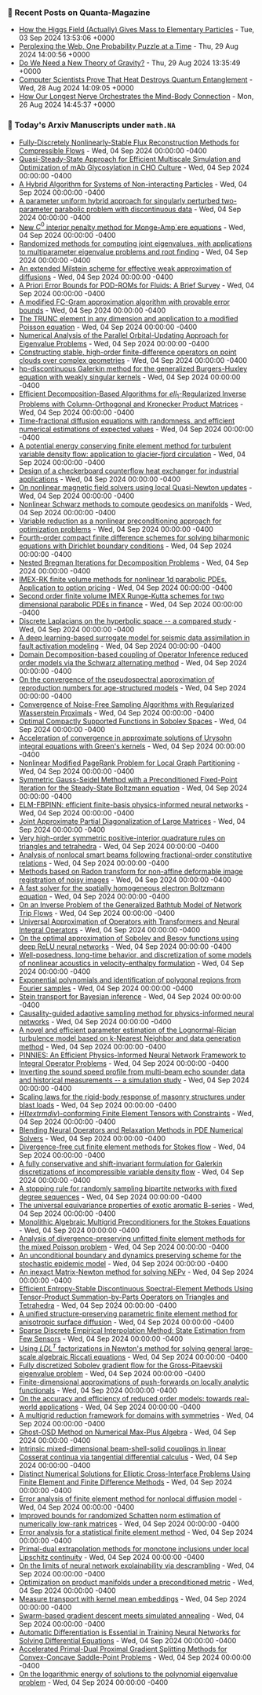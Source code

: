 ### 📝 Recent Posts on Quanta-Magazine
<!-- quanta starts -->
* <a href="https://www.quantamagazine.org/how-the-higgs-field-actually-gives-mass-to-elementary-particles-20240903/">How the Higgs Field (Actually) Gives Mass to Elementary Particles</a> - Tue, 03 Sep 2024 13:53:06 +0000
* <a href="https://www.quantamagazine.org/perplexing-the-web-one-probability-puzzle-at-a-time-20240829/">Perplexing the Web, One Probability Puzzle at a Time</a> - Thu, 29 Aug 2024 14:00:56 +0000
* <a href="https://www.quantamagazine.org/do-we-need-a-new-theory-of-gravity-20240829/">Do We Need a New Theory of Gravity?</a> - Thu, 29 Aug 2024 13:35:49 +0000
* <a href="https://www.quantamagazine.org/computer-scientists-prove-that-heat-destroys-entanglement-20240828/">Computer Scientists Prove That Heat Destroys Quantum Entanglement</a> - Wed, 28 Aug 2024 14:09:05 +0000
* <a href="https://www.quantamagazine.org/how-our-longest-nerve-orchestrates-the-mind-body-connection-20240826/">How Our Longest Nerve Orchestrates the Mind-Body Connection</a> - Mon, 26 Aug 2024 14:45:37 +0000
<!-- quanta ends -->

### 📝 Today's Arxiv Manuscripts under ``math.NA``
<!-- arxiv-math-na starts -->
* <a href="https://arxiv.org/abs/2409.00208">Fully-Discretely Nonlinearly-Stable Flux Reconstruction Methods for Compressible Flows</a> - Wed, 04 Sep 2024 00:00:00 -0400
* <a href="https://arxiv.org/abs/2409.00281">Quasi-Steady-State Approach for Efficient Multiscale Simulation and Optimization of mAb Glycosylation in CHO Culture</a> - Wed, 04 Sep 2024 00:00:00 -0400
* <a href="https://arxiv.org/abs/2409.00299">A Hybrid Algorithm for Systems of Non-interacting Particles</a> - Wed, 04 Sep 2024 00:00:00 -0400
* <a href="https://arxiv.org/abs/2409.00354">A parameter uniform hybrid approach for singularly perturbed two-parameter parabolic problem with discontinuous data</a> - Wed, 04 Sep 2024 00:00:00 -0400
* <a href="https://arxiv.org/abs/2409.00434">New $C^0$ interior penalty method for Monge-Amp`ere equations</a> - Wed, 04 Sep 2024 00:00:00 -0400
* <a href="https://arxiv.org/abs/2409.00500">Randomized methods for computing joint eigenvalues, with applications to multiparameter eigenvalue problems and root finding</a> - Wed, 04 Sep 2024 00:00:00 -0400
* <a href="https://arxiv.org/abs/2409.00524">An extended Milstein scheme for effective weak approximation of diffusions</a> - Wed, 04 Sep 2024 00:00:00 -0400
* <a href="https://arxiv.org/abs/2409.00621">A Priori Error Bounds for POD-ROMs for Fluids: A Brief Survey</a> - Wed, 04 Sep 2024 00:00:00 -0400
* <a href="https://arxiv.org/abs/2409.00722">A modified FC-Gram approximation algorithm with provable error bounds</a> - Wed, 04 Sep 2024 00:00:00 -0400
* <a href="https://arxiv.org/abs/2409.00748">The TRUNC element in any dimension and application to a modified Poisson equation</a> - Wed, 04 Sep 2024 00:00:00 -0400
* <a href="https://arxiv.org/abs/2409.00767">Numerical Analysis of the Parallel Orbital-Updating Approach for Eigenvalue Problems</a> - Wed, 04 Sep 2024 00:00:00 -0400
* <a href="https://arxiv.org/abs/2409.00809">Constructing stable, high-order finite-difference operators on point clouds over complex geometries</a> - Wed, 04 Sep 2024 00:00:00 -0400
* <a href="https://arxiv.org/abs/2409.00818">hp-discontinuous Galerkin method for the generalized Burgers-Huxley equation with weakly singular kernels</a> - Wed, 04 Sep 2024 00:00:00 -0400
* <a href="https://arxiv.org/abs/2409.00883">Efficient Decomposition-Based Algorithms for $ell_1$-Regularized Inverse Problems with Column-Orthogonal and Kronecker Product Matrices</a> - Wed, 04 Sep 2024 00:00:00 -0400
* <a href="https://arxiv.org/abs/2409.00893">Time-fractional diffusion equations with randomness, and efficient numerical estimations of expected values</a> - Wed, 04 Sep 2024 00:00:00 -0400
* <a href="https://arxiv.org/abs/2409.00972">A potential energy conserving finite element method for turbulent variable density flow: application to glacier-fjord circulation</a> - Wed, 04 Sep 2024 00:00:00 -0400
* <a href="https://arxiv.org/abs/2409.00999">Design of a checkerboard counterflow heat exchanger for industrial applications</a> - Wed, 04 Sep 2024 00:00:00 -0400
* <a href="https://arxiv.org/abs/2409.01015">On nonlinear magnetic field solvers using local Quasi-Newton updates</a> - Wed, 04 Sep 2024 00:00:00 -0400
* <a href="https://arxiv.org/abs/2409.01023">Nonlinear Schwarz methods to compute geodesics on manifolds</a> - Wed, 04 Sep 2024 00:00:00 -0400
* <a href="https://arxiv.org/abs/2409.01032">Variable reduction as a nonlinear preconditioning approach for optimization problems</a> - Wed, 04 Sep 2024 00:00:00 -0400
* <a href="https://arxiv.org/abs/2409.01064">Fourth-order compact finite difference schemes for solving biharmonic equations with Dirichlet boundary conditions</a> - Wed, 04 Sep 2024 00:00:00 -0400
* <a href="https://arxiv.org/abs/2409.01097">Nested Bregman Iterations for Decomposition Problems</a> - Wed, 04 Sep 2024 00:00:00 -0400
* <a href="https://arxiv.org/abs/2409.01125">IMEX-RK finite volume methods for nonlinear 1d parabolic PDEs. Application to option pricing</a> - Wed, 04 Sep 2024 00:00:00 -0400
* <a href="https://arxiv.org/abs/2409.01131">Second order finite volume IMEX Runge-Kutta schemes for two dimensional parabolic PDEs in finance</a> - Wed, 04 Sep 2024 00:00:00 -0400
* <a href="https://arxiv.org/abs/2409.01211">Discrete Laplacians on the hyperbolic space -- a compared study</a> - Wed, 04 Sep 2024 00:00:00 -0400
* <a href="https://arxiv.org/abs/2409.01215">A deep learning-based surrogate model for seismic data assimilation in fault activation modeling</a> - Wed, 04 Sep 2024 00:00:00 -0400
* <a href="https://arxiv.org/abs/2409.01433">Domain Decomposition-based coupling of Operator Inference reduced order models via the Schwarz alternating method</a> - Wed, 04 Sep 2024 00:00:00 -0400
* <a href="https://arxiv.org/abs/2409.01520">On the convergence of the pseudospectral approximation of reproduction numbers for age-structured models</a> - Wed, 04 Sep 2024 00:00:00 -0400
* <a href="https://arxiv.org/abs/2409.01567">Convergence of Noise-Free Sampling Algorithms with Regularized Wasserstein Proximals</a> - Wed, 04 Sep 2024 00:00:00 -0400
* <a href="https://arxiv.org/abs/2409.01759">Optimal Compactly Supported Functions in Sobolev Spaces</a> - Wed, 04 Sep 2024 00:00:00 -0400
* <a href="https://arxiv.org/abs/2409.01784">Acceleration of convergence in approximate solutions of Urysohn integral equations with Green's kernels</a> - Wed, 04 Sep 2024 00:00:00 -0400
* <a href="https://arxiv.org/abs/2409.01834">Nonlinear Modified PageRank Problem for Local Graph Partitioning</a> - Wed, 04 Sep 2024 00:00:00 -0400
* <a href="https://arxiv.org/abs/2409.01910">Symmetric Gauss-Seidel Method with a Preconditioned Fixed-Point Iteration for the Steady-State Boltzmann equation</a> - Wed, 04 Sep 2024 00:00:00 -0400
* <a href="https://arxiv.org/abs/2409.01949">ELM-FBPINN: efficient finite-basis physics-informed neural networks</a> - Wed, 04 Sep 2024 00:00:00 -0400
* <a href="https://arxiv.org/abs/2409.02005">Joint Approximate Partial Diagonalization of Large Matrices</a> - Wed, 04 Sep 2024 00:00:00 -0400
* <a href="https://arxiv.org/abs/2409.02027">Very high-order symmetric positive-interior quadrature rules on triangles and tetrahedra</a> - Wed, 04 Sep 2024 00:00:00 -0400
* <a href="https://arxiv.org/abs/2409.00018">Analysis of nonlocal smart beams following fractional-order constitutive relations</a> - Wed, 04 Sep 2024 00:00:00 -0400
* <a href="https://arxiv.org/abs/2409.00037">Methods based on Radon transform for non-affine deformable image registration of noisy images</a> - Wed, 04 Sep 2024 00:00:00 -0400
* <a href="https://arxiv.org/abs/2409.00207">A fast solver for the spatially homogeneous electron Boltzmann equation</a> - Wed, 04 Sep 2024 00:00:00 -0400
* <a href="https://arxiv.org/abs/2409.00619">On an Inverse Problem of the Generalized Bathtub Model of Network Trip Flows</a> - Wed, 04 Sep 2024 00:00:00 -0400
* <a href="https://arxiv.org/abs/2409.00841">Universal Approximation of Operators with Transformers and Neural Integral Operators</a> - Wed, 04 Sep 2024 00:00:00 -0400
* <a href="https://arxiv.org/abs/2409.00901">On the optimal approximation of Sobolev and Besov functions using deep ReLU neural networks</a> - Wed, 04 Sep 2024 00:00:00 -0400
* <a href="https://arxiv.org/abs/2409.01067">Well-posedness, long-time behavior, and discretization of some models of nonlinear acoustics in velocity-enthalpy formulation</a> - Wed, 04 Sep 2024 00:00:00 -0400
* <a href="https://arxiv.org/abs/2409.01432">Exponential polynomials and identification of polygonal regions from Fourier samples</a> - Wed, 04 Sep 2024 00:00:00 -0400
* <a href="https://arxiv.org/abs/2409.01464">Stein transport for Bayesian inference</a> - Wed, 04 Sep 2024 00:00:00 -0400
* <a href="https://arxiv.org/abs/2409.01536">Causality-guided adaptive sampling method for physics-informed neural networks</a> - Wed, 04 Sep 2024 00:00:00 -0400
* <a href="https://arxiv.org/abs/2409.01694">A novel and efficient parameter estimation of the Lognormal-Rician turbulence model based on k-Nearest Neighbor and data generation method</a> - Wed, 04 Sep 2024 00:00:00 -0400
* <a href="https://arxiv.org/abs/2409.01899">PINNIES: An Efficient Physics-Informed Neural Network Framework to Integral Operator Problems</a> - Wed, 04 Sep 2024 00:00:00 -0400
* <a href="https://arxiv.org/abs/2409.01933">Inverting the sound speed profile from multi-beam echo sounder data and historical measurements -- a simulation study</a> - Wed, 04 Sep 2024 00:00:00 -0400
* <a href="https://arxiv.org/abs/2012.09494">Scaling laws for the rigid-body response of masonry structures under blast loads</a> - Wed, 04 Sep 2024 00:00:00 -0400
* <a href="https://arxiv.org/abs/2112.14351">$H(textrm{div})$-conforming Finite Element Tensors with Constraints</a> - Wed, 04 Sep 2024 00:00:00 -0400
* <a href="https://arxiv.org/abs/2208.13273">Blending Neural Operators and Relaxation Methods in PDE Numerical Solvers</a> - Wed, 04 Sep 2024 00:00:00 -0400
* <a href="https://arxiv.org/abs/2304.14230">Divergence-free cut finite element methods for Stokes flow</a> - Wed, 04 Sep 2024 00:00:00 -0400
* <a href="https://arxiv.org/abs/2305.04813">A fully conservative and shift-invariant formulation for Galerkin discretizations of incompressible variable density flow</a> - Wed, 04 Sep 2024 00:00:00 -0400
* <a href="https://arxiv.org/abs/2305.04937">A stopping rule for randomly sampling bipartite networks with fixed degree sequences</a> - Wed, 04 Sep 2024 00:00:00 -0400
* <a href="https://arxiv.org/abs/2305.10993">The universal equivariance properties of exotic aromatic B-series</a> - Wed, 04 Sep 2024 00:00:00 -0400
* <a href="https://arxiv.org/abs/2306.06795">Monolithic Algebraic Multigrid Preconditioners for the Stokes Equations</a> - Wed, 04 Sep 2024 00:00:00 -0400
* <a href="https://arxiv.org/abs/2306.12722">Analysis of divergence-preserving unfitted finite element methods for the mixed Poisson problem</a> - Wed, 04 Sep 2024 00:00:00 -0400
* <a href="https://arxiv.org/abs/2308.05287">An unconditional boundary and dynamics preserving scheme for the stochastic epidemic model</a> - Wed, 04 Sep 2024 00:00:00 -0400
* <a href="https://arxiv.org/abs/2311.09670">An inexact Matrix-Newton method for solving NEPv</a> - Wed, 04 Sep 2024 00:00:00 -0400
* <a href="https://arxiv.org/abs/2312.07874">Efficient Entropy-Stable Discontinuous Spectral-Element Methods Using Tensor-Product Summation-by-Parts Operators on Triangles and Tetrahedra</a> - Wed, 04 Sep 2024 00:00:00 -0400
* <a href="https://arxiv.org/abs/2401.00207">A unified structure-preserving parametric finite element method for anisotropic surface diffusion</a> - Wed, 04 Sep 2024 00:00:00 -0400
* <a href="https://arxiv.org/abs/2401.16411">Sparse Discrete Empirical Interpolation Method: State Estimation from Few Sensors</a> - Wed, 04 Sep 2024 00:00:00 -0400
* <a href="https://arxiv.org/abs/2402.06844">Using $LDL^{T}$ factorizations in Newton's method for solving general large-scale algebraic Riccati equations</a> - Wed, 04 Sep 2024 00:00:00 -0400
* <a href="https://arxiv.org/abs/2403.06028">Fully discretized Sobolev gradient flow for the Gross-Pitaevskii eigenvalue problem</a> - Wed, 04 Sep 2024 00:00:00 -0400
* <a href="https://arxiv.org/abs/2404.10769">Finite-dimensional approximations of push-forwards on locally analytic functionals</a> - Wed, 04 Sep 2024 00:00:00 -0400
* <a href="https://arxiv.org/abs/2407.03325">On the accuracy and efficiency of reduced order models: towards real-world applications</a> - Wed, 04 Sep 2024 00:00:00 -0400
* <a href="https://arxiv.org/abs/2407.05930">A multigrid reduction framework for domains with symmetries</a> - Wed, 04 Sep 2024 00:00:00 -0400
* <a href="https://arxiv.org/abs/2407.10682">Ghost-OSD Method on Numerical Max-Plus Algebra</a> - Wed, 04 Sep 2024 00:00:00 -0400
* <a href="https://arxiv.org/abs/2407.12515">Intrinsic mixed-dimensional beam-shell-solid couplings in linear Cosserat continua via tangential differential calculus</a> - Wed, 04 Sep 2024 00:00:00 -0400
* <a href="https://arxiv.org/abs/2408.10459">Distinct Numerical Solutions for Elliptic Cross-Interface Problems Using Finite Element and Finite Difference Methods</a> - Wed, 04 Sep 2024 00:00:00 -0400
* <a href="https://arxiv.org/abs/2408.16243">Error analysis of finite element method for nonlocal diffusion model</a> - Wed, 04 Sep 2024 00:00:00 -0400
* <a href="https://arxiv.org/abs/2408.17414">Improved bounds for randomized Schatten norm estimation of numerically low-rank matrices</a> - Wed, 04 Sep 2024 00:00:00 -0400
* <a href="https://arxiv.org/abs/2201.07543">Error analysis for a statistical finite element method</a> - Wed, 04 Sep 2024 00:00:00 -0400
* <a href="https://arxiv.org/abs/2206.00973">Primal-dual extrapolation methods for monotone inclusions under local Lipschitz continuity</a> - Wed, 04 Sep 2024 00:00:00 -0400
* <a href="https://arxiv.org/abs/2301.07820">On the limits of neural network explainability via descrambling</a> - Wed, 04 Sep 2024 00:00:00 -0400
* <a href="https://arxiv.org/abs/2306.08873">Optimization on product manifolds under a preconditioned metric</a> - Wed, 04 Sep 2024 00:00:00 -0400
* <a href="https://arxiv.org/abs/2401.12967">Measure transport with kernel mean embeddings</a> - Wed, 04 Sep 2024 00:00:00 -0400
* <a href="https://arxiv.org/abs/2404.18015">Swarm-based gradient descent meets simulated annealing</a> - Wed, 04 Sep 2024 00:00:00 -0400
* <a href="https://arxiv.org/abs/2405.14099">Automatic Differentiation is Essential in Training Neural Networks for Solving Differential Equations</a> - Wed, 04 Sep 2024 00:00:00 -0400
* <a href="https://arxiv.org/abs/2407.20195">Accelerated Primal-Dual Proximal Gradient Splitting Methods for Convex-Concave Saddle-Point Problems</a> - Wed, 04 Sep 2024 00:00:00 -0400
* <a href="https://arxiv.org/abs/2408.11148">On the logarithmic energy of solutions to the polynomial eigenvalue problem</a> - Wed, 04 Sep 2024 00:00:00 -0400
<!-- arxiv-math-na ends -->
